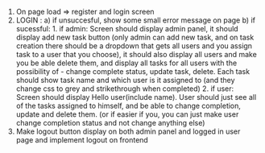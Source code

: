 1. On page load => register and login screen
2. LOGIN :
    a) if unsuccesful, show some small error message on page
    b) if sucessful:
        1. if admin:
        Screen should display admin panel, it should display add new task button
        (only admin can add new task, and on task creation there should be a dropdown that gets all users and you assign task to 
        a user that you choose), it should also display all users and make you be able delete them, and display all tasks for all users with the possibility of - change complete status, update task, delete. Each task should show task name and which user is it assigned to (and they change css to grey and strikethrough when completed)
        2. if user:
        Screen should display Hello user(include name). User should just see all of the tasks assigned to himself, and be able to change completion, update and delete them. (or if easier if you, you can just make user change completion status and not change anything else)
3. Make logout button display on both admin panel and logged in user page and implement logout on frontend